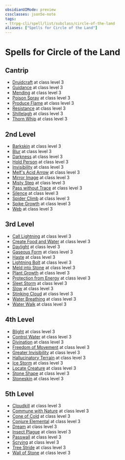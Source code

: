 ```yaml
---
obsidianUIMode: preview
cssclasses: json5e-note
tags:
- ttrpg-cli/spell/list/subclass/circle-of-the-land
aliases: ["Spells for Circle of the Land"]
---
```

# Spells for Circle of the Land

## Cantrip

- [Druidcraft](3-Mechanics/CLI/spells/druidcraft.md "PHB") at class level 3
- [Guidance](3-Mechanics/CLI/spells/guidance.md "PHB") at class level 3
- [Mending](3-Mechanics/CLI/spells/mending.md "PHB") at class level 3
- [Poison Spray](3-Mechanics/CLI/spells/poison-spray.md "PHB") at class level 3
- [Produce Flame](3-Mechanics/CLI/spells/produce-flame.md "PHB") at class level 3
- [Resistance](3-Mechanics/CLI/spells/resistance.md "PHB") at class level 3
- [Shillelagh](3-Mechanics/CLI/spells/shillelagh.md "PHB") at class level 3
- [Thorn Whip](3-Mechanics/CLI/spells/thorn-whip.md "PHB") at class level 3

## 2nd Level

- [Barkskin](3-Mechanics/CLI/spells/barkskin.md "PHB") at class level 3
- [Blur](3-Mechanics/CLI/spells/blur.md "PHB") at class level 3
- [Darkness](3-Mechanics/CLI/spells/darkness.md "PHB") at class level 3
- [Hold Person](3-Mechanics/CLI/spells/hold-person.md "PHB") at class level 3
- [Invisibility](3-Mechanics/CLI/spells/invisibility.md "PHB") at class level 3
- [Melf's Acid Arrow](3-Mechanics/CLI/spells/melfs-acid-arrow.md "PHB") at class level 3
- [Mirror Image](3-Mechanics/CLI/spells/mirror-image.md "PHB") at class level 3
- [Misty Step](3-Mechanics/CLI/spells/misty-step.md "PHB") at class level 3
- [Pass without Trace](3-Mechanics/CLI/spells/pass-without-trace.md "PHB") at class level 3
- [Silence](3-Mechanics/CLI/spells/silence.md "PHB") at class level 3
- [Spider Climb](3-Mechanics/CLI/spells/spider-climb.md "PHB") at class level 3
- [Spike Growth](3-Mechanics/CLI/spells/spike-growth.md "PHB") at class level 3
- [Web](3-Mechanics/CLI/spells/web.md "PHB") at class level 3

## 3rd Level

- [Call Lightning](3-Mechanics/CLI/spells/call-lightning.md "PHB") at class level 3
- [Create Food and Water](3-Mechanics/CLI/spells/create-food-and-water.md "PHB") at class level 3
- [Daylight](3-Mechanics/CLI/spells/daylight.md "PHB") at class level 3
- [Gaseous Form](3-Mechanics/CLI/spells/gaseous-form.md "PHB") at class level 3
- [Haste](3-Mechanics/CLI/spells/haste.md "PHB") at class level 3
- [Lightning Bolt](3-Mechanics/CLI/spells/lightning-bolt.md "PHB") at class level 3
- [Meld into Stone](3-Mechanics/CLI/spells/meld-into-stone.md "PHB") at class level 3
- [Plant Growth](3-Mechanics/CLI/spells/plant-growth.md "PHB") at class level 3
- [Protection from Energy](3-Mechanics/CLI/spells/protection-from-energy.md "PHB") at class level 3
- [Sleet Storm](3-Mechanics/CLI/spells/sleet-storm.md "PHB") at class level 3
- [Slow](3-Mechanics/CLI/spells/slow.md "PHB") at class level 3
- [Stinking Cloud](3-Mechanics/CLI/spells/stinking-cloud.md "PHB") at class level 3
- [Water Breathing](3-Mechanics/CLI/spells/water-breathing.md "PHB") at class level 3
- [Water Walk](3-Mechanics/CLI/spells/water-walk.md "PHB") at class level 3

## 4th Level

- [Blight](3-Mechanics/CLI/spells/blight.md "PHB") at class level 3
- [Control Water](3-Mechanics/CLI/spells/control-water.md "PHB") at class level 3
- [Divination](3-Mechanics/CLI/spells/divination.md "PHB") at class level 3
- [Freedom of Movement](3-Mechanics/CLI/spells/freedom-of-movement.md "PHB") at class level 3
- [Greater Invisibility](3-Mechanics/CLI/spells/greater-invisibility.md "PHB") at class level 3
- [Hallucinatory Terrain](3-Mechanics/CLI/spells/hallucinatory-terrain.md "PHB") at class level 3
- [Ice Storm](3-Mechanics/CLI/spells/ice-storm.md "PHB") at class level 3
- [Locate Creature](3-Mechanics/CLI/spells/locate-creature.md "PHB") at class level 3
- [Stone Shape](3-Mechanics/CLI/spells/stone-shape.md "PHB") at class level 3
- [Stoneskin](3-Mechanics/CLI/spells/stoneskin.md "PHB") at class level 3

## 5th Level

- [Cloudkill](3-Mechanics/CLI/spells/cloudkill.md "PHB") at class level 3
- [Commune with Nature](3-Mechanics/CLI/spells/commune-with-nature.md "PHB") at class level 3
- [Cone of Cold](3-Mechanics/CLI/spells/cone-of-cold.md "PHB") at class level 3
- [Conjure Elemental](3-Mechanics/CLI/spells/conjure-elemental.md "PHB") at class level 3
- [Dream](3-Mechanics/CLI/spells/dream.md "PHB") at class level 3
- [Insect Plague](3-Mechanics/CLI/spells/insect-plague.md "PHB") at class level 3
- [Passwall](3-Mechanics/CLI/spells/passwall.md "PHB") at class level 3
- [Scrying](3-Mechanics/CLI/spells/scrying.md "PHB") at class level 3
- [Tree Stride](3-Mechanics/CLI/spells/tree-stride.md "PHB") at class level 3
- [Wall of Stone](3-Mechanics/CLI/spells/wall-of-stone.md "PHB") at class level 3